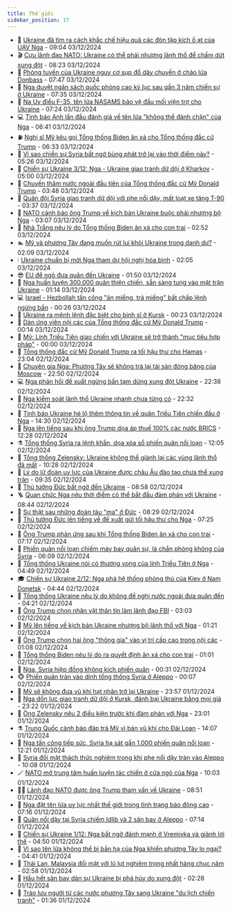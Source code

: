 ```yaml
---
title: Thế giới
sidebar_position: 17
---
```


<!-- dantri-the-gioi:START -->
- 🌋 [Ukraine đã tìm ra cách khắc chế hiệu quả các đòn tập kích ồ ạt của UAV Nga](https://dantri.com.vn/the-gioi/ukraine-da-tim-ra-cach-khac-che-hieu-qua-cac-don-tap-kich-o-at-cua-uav-nga-20241203143136040.htm) - 09:04 03/12/2024
- 🎬 [Cựu lãnh đạo NATO: Ukraine có thể phải nhượng lãnh thổ để chấm dứt xung đột](https://dantri.com.vn/the-gioi/cuu-lanh-dao-nato-ukraine-co-the-phai-nhuong-lanh-tho-de-cham-dut-xung-dot-20241203142403390.htm) - 08:23 03/12/2024
- 🧰 [Phòng tuyến của Ukraine nguy cơ sụp đổ dây chuyền ở chảo lửa Donbass](https://dantri.com.vn/the-gioi/phong-tuyen-cua-ukraine-nguy-co-sup-do-day-chuyen-o-chao-lua-donbass-20241203135354447.htm) - 07:47 03/12/2024
- 🌋 [Nga duyệt ngân sách quốc phòng cao kỷ lục sau gần 3 năm chiến sự ở Ukraine](https://dantri.com.vn/the-gioi/nga-duyet-ngan-sach-quoc-phong-cao-ky-luc-sau-gan-3-nam-chien-su-o-ukraine-20241203141642335.htm) - 07:35 03/12/2024
- 🗽 [Na Uy điều F-35, tên lửa NASAMS bảo vệ đầu mối viện trợ cho Ukraine](https://dantri.com.vn/the-gioi/na-uy-dieu-f-35-ten-lua-nasams-bao-ve-dau-moi-vien-tro-cho-ukraine-20241203120526129.htm) - 07:24 03/12/2024
- 💻 [Tình báo Anh lần đầu đánh giá về tên lửa &quot;không thể đánh chặn&quot; của Nga](https://dantri.com.vn/the-gioi/tinh-bao-anh-lan-dau-danh-gia-ve-ten-lua-khong-the-danh-chan-cua-nga-20241203133257323.htm) - 06:41 03/12/2024
- ⛽️ [Nghị sĩ Mỹ kêu gọi Tổng thống Biden ân xá cho Tổng thống đắc cử Trump](https://dantri.com.vn/the-gioi/nghi-si-my-keu-goi-tong-thong-biden-an-xa-cho-tong-thong-dac-cu-trump-20241203121537342.htm) - 06:33 03/12/2024
- 🤩 [Vì sao chiến sự Syria bất ngờ bùng phát trở lại vào thời điểm này?](https://dantri.com.vn/the-gioi/vi-sao-chien-su-syria-bat-ngo-bung-phat-tro-lai-vao-thoi-diem-nay-20241202151720450.htm) - 05:26 03/12/2024
- 🧐 [Chiến sự Ukraine 3/12: Nga - Ukraine giao tranh dữ dội ở Kharkov](https://dantri.com.vn/the-gioi/chien-su-ukraine-312-nga-ukraine-giao-tranh-du-doi-o-kharkov-20241203095139409.htm) - 05:00 03/12/2024
- 🎊 [Chuyến thăm nước ngoài đầu tiên của Tổng thống đắc cử Mỹ Donald Trump](https://dantri.com.vn/the-gioi/chuyen-tham-nuoc-ngoai-dau-tien-cua-tong-thong-dac-cu-my-donald-trump-20241203103612470.htm) - 03:48 03/12/2024
- 📝 [Quân đội Syria giao tranh dữ dội với phe nổi dậy, mất loạt xe tăng T-90](https://dantri.com.vn/the-gioi/quan-doi-syria-giao-tranh-du-doi-voi-phe-noi-day-mat-loat-xe-tang-t-90-20241203091404230.htm) - 03:37 03/12/2024
- 🤡 [NATO cảnh báo ông Trump về kịch bản Ukraine buộc phải nhượng bộ Nga](https://dantri.com.vn/the-gioi/nato-canh-bao-ong-trump-ve-kich-ban-ukraine-buoc-phai-nhuong-bo-nga-20241203095226844.htm) - 03:07 03/12/2024
- 🥷 [Nhà Trắng nêu lý do Tổng thống Biden ân xá cho con trai](https://dantri.com.vn/the-gioi/nha-trang-neu-ly-do-tong-thong-biden-an-xa-cho-con-trai-20241203074051445.htm) - 02:52 03/12/2024
- 🏊 [Mỹ và phương Tây đang muốn rút lui khỏi Ukraine trong danh dự?](https://dantri.com.vn/the-gioi/my-va-phuong-tay-dang-muon-rut-lui-khoi-ukraine-trong-danh-du-20241128164643102.htm) - 02:09 03/12/2024
- 🕯 [Ukraine chuẩn bị mời Nga tham dự hội nghị hòa bình](https://dantri.com.vn/the-gioi/ukraine-chuan-bi-moi-nga-tham-du-hoi-nghi-hoa-binh-20241203084759714.htm) - 02:05 03/12/2024
- 😎 [EU để ngỏ đưa quân đến Ukraine](https://dantri.com.vn/the-gioi/eu-de-ngo-dua-quan-den-ukraine-20241203083452360.htm) - 01:50 03/12/2024
- 🌈 [Nga huấn luyện 300.000 quân thiện chiến, sẵn sàng tung vào mặt trận Ukraine](https://dantri.com.vn/the-gioi/nga-huan-luyen-300000-quan-thien-chien-san-sang-tung-vao-mat-tran-ukraine-20241203081259417.htm) - 01:14 03/12/2024
- 💻 [Israel - Hezbollah tấn công &quot;ăn miếng, trả miếng&quot; bất chấp lệnh ngừng bắn](https://dantri.com.vn/the-gioi/israel-hezbollah-tan-cong-an-mieng-tra-mieng-bat-chap-lenh-ngung-ban-20241203072115758.htm) - 00:26 03/12/2024
- 🤖 [Ukraine ra mệnh lệnh đặc biệt cho binh sĩ ở Kursk](https://dantri.com.vn/the-gioi/ukraine-ra-menh-lenh-dac-biet-cho-binh-si-o-kursk-20241203065921143.htm) - 00:23 03/12/2024
- 🦏 [Dàn ứng viên nội các của Tổng thống đắc cử Mỹ Donald Trump](https://dantri.com.vn/the-gioi/dan-ung-vien-noi-cac-cua-tong-thong-dac-cu-my-donald-trump-20241126142554045.htm) - 00:14 03/12/2024
- 🌁 [Mỹ: Lính Triều Tiên giao chiến với Ukraine sẽ trở thành &quot;mục tiêu hợp pháp&quot;](https://dantri.com.vn/the-gioi/my-linh-trieu-tien-giao-chien-voi-ukraine-se-tro-thanh-muc-tieu-hop-phap-20241203064357453.htm) - 00:00 03/12/2024
- 🐘 [Tổng thống đắc cử Mỹ Donald Trump ra tối hậu thư cho Hamas](https://dantri.com.vn/the-gioi/tong-thong-dac-cu-my-donald-trump-ra-toi-hau-thu-cho-hamas-20241203055727509.htm) - 23:04 02/12/2024
- 🥷 [Chuyên gia Nga: Phương Tây sẽ không trả lại tài sản đóng băng của Moscow](https://dantri.com.vn/the-gioi/chuyen-gia-nga-phuong-tay-se-khong-tra-lai-tai-san-dong-bang-cua-moscow-20241202224052917.htm) - 22:50 02/12/2024
- 💻 [Nga phản hồi đề xuất ngừng bắn tạm dừng xung đột Ukraine](https://dantri.com.vn/the-gioi/nga-phan-hoi-de-xuat-ngung-ban-tam-dung-xung-dot-ukraine-20241202221856459.htm) - 22:38 02/12/2024
- 🎡 [Nga kiểm soát lãnh thổ Ukraine nhanh chưa từng có](https://dantri.com.vn/the-gioi/nga-kiem-soat-lanh-tho-ukraine-nhanh-chua-tung-co-20241203052039636.htm) - 22:32 02/12/2024
- 🧰 [Tình báo Ukraine hé lộ thêm thông tin về quân Triều Tiên chiến đấu ở Nga](https://dantri.com.vn/the-gioi/tinh-bao-ukraine-he-lo-them-thong-tin-ve-quan-trieu-tien-chien-dau-o-nga-20241202194308711.htm) - 14:30 02/12/2024
- 🥸 [Nga lên tiếng sau khi ông Trump dọa áp thuế 100% các nước BRICS](https://dantri.com.vn/the-gioi/nga-len-tieng-sau-khi-ong-trump-doa-ap-thue-100-cac-nuoc-brics-20241202180655291.htm) - 12:28 02/12/2024
- ⚗️ [Tổng thống Syria ra lệnh khẩn, dọa xóa sổ phiến quân nổi loạn](https://dantri.com.vn/the-gioi/tong-thong-syria-ra-lenh-khan-doa-xoa-so-phien-quan-noi-loan-20241202182649681.htm) - 12:05 02/12/2024
- 🌮 [Tổng thống Zelensky: Ukraine không thể giành lại các vùng lãnh thổ đã mất](https://dantri.com.vn/the-gioi/tong-thong-zelensky-ukraine-khong-the-gianh-lai-cac-vung-lanh-tho-da-mat-20241202171232713.htm) - 10:28 02/12/2024
- 🎃 [Lý do lữ đoàn uy lực của Ukraine được châu Âu đào tạo chưa thể xung trận](https://dantri.com.vn/the-gioi/ly-do-lu-doan-uy-luc-cua-ukraine-duoc-chau-au-dao-tao-chua-the-xung-tran-20241202160431137.htm) - 09:35 02/12/2024
- 💫 [Thủ tướng Đức bất ngờ đến Ukraine](https://dantri.com.vn/the-gioi/thu-tuong-duc-bat-ngo-den-ukraine-20241202152446359.htm) - 08:58 02/12/2024
- 🪜 [Quan chức Nga nêu thời điểm có thể bắt đầu đàm phán với Ukraine](https://dantri.com.vn/the-gioi/quan-chuc-nga-neu-thoi-diem-co-the-bat-dau-dam-phan-voi-ukraine-20241202143744729.htm) - 08:44 02/12/2024
- 🌋 [Sự thật sau những đoàn tàu &quot;ma&quot; ở Đức](https://dantri.com.vn/the-gioi/su-that-sau-nhung-doan-tau-ma-o-duc-20241202144030405.htm) - 08:29 02/12/2024
- 🦏 [Thủ tướng Đức lên tiếng về đề xuất gửi tối hậu thư cho Nga](https://dantri.com.vn/the-gioi/thu-tuong-duc-len-tieng-ve-de-xuat-gui-toi-hau-thu-cho-nga-20241202135917820.htm) - 07:25 02/12/2024
- 👀 [Ông Trump phản ứng sau khi Tổng thống Biden ân xá cho con trai](https://dantri.com.vn/the-gioi/ong-trump-phan-ung-sau-khi-tong-thong-biden-an-xa-cho-con-trai-20241202131222941.htm) - 07:17 02/12/2024
- 🧰 [Phiến quân nổi loạn chiếm máy bay quân sự, lá chắn phòng không của Syria](https://dantri.com.vn/the-gioi/phien-quan-noi-loan-chiem-may-bay-quan-su-la-chan-phong-khong-cua-syria-20241202114456378.htm) - 06:09 02/12/2024
- 🚀 [Tổng thống Ukraine nói có thương vong của lính Triều Tiên ở Nga](https://dantri.com.vn/the-gioi/tong-thong-ukraine-noi-co-thuong-vong-cua-linh-trieu-tien-o-nga-20241202113404378.htm) - 04:49 02/12/2024
- 🎓 [Chiến sự Ukraine 2/12: Nga phá hệ thống phòng thủ của Kiev ở Nam Donetsk](https://dantri.com.vn/the-gioi/chien-su-ukraine-212-nga-pha-he-thong-phong-thu-cua-kiev-o-nam-donetsk-20241202101756760.htm) - 04:44 02/12/2024
- 🥸 [Tổng thống Ukraine nêu lý do không đề nghị nước ngoài đưa quân đến](https://dantri.com.vn/the-gioi/tong-thong-ukraine-neu-ly-do-khong-de-nghi-nuoc-ngoai-dua-quan-den-20241202104846018.htm) - 04:21 02/12/2024
- 🦅 [Ông Trump chọn nhân vật thân tín làm lãnh đạo FBI](https://dantri.com.vn/the-gioi/ong-trump-chon-nhan-vat-than-tin-lam-lanh-dao-fbi-20241202093554143.htm) - 03:03 02/12/2024
- 🤭 [Mỹ lên tiếng về kịch bản Ukraine nhượng bộ lãnh thổ với Nga](https://dantri.com.vn/the-gioi/my-len-tieng-ve-kich-ban-ukraine-nhuong-bo-lanh-tho-voi-nga-20241202081321436.htm) - 01:21 02/12/2024
- 🤖 [Ông Trump chọn hai ông &quot;thông gia&quot; vào vị trí cấp cao trong nội các](https://dantri.com.vn/the-gioi/ong-trump-chon-hai-ong-thong-gia-vao-vi-tri-cap-cao-trong-noi-cac-20241202075147098.htm) - 01:08 02/12/2024
- 🐲 [Tổng thống Biden nêu lý do ra quyết định ân xá cho con trai](https://dantri.com.vn/the-gioi/tong-thong-biden-neu-ly-do-ra-quyet-dinh-an-xa-cho-con-trai-20241202075904946.htm) - 01:01 02/12/2024
- 🫣 [Nga, Syria hiệp đồng không kích phiến quân](https://dantri.com.vn/the-gioi/nga-syria-hiep-dong-khong-kich-phien-quan-20241202071323072.htm) - 00:31 02/12/2024
- 🐵 [Phiến quân tràn vào dinh tổng thống Syria ở Aleppo](https://dantri.com.vn/the-gioi/phien-quan-tran-vao-dinh-tong-thong-syria-o-aleppo-20241202065139945.htm) - 00:07 02/12/2024
- 🫶 [Mỹ sẽ không đưa vũ khí hạt nhân trở lại Ukraine](https://dantri.com.vn/the-gioi/my-se-khong-dua-vu-khi-hat-nhan-tro-lai-ukraine-20241202064021833.htm) - 23:57 01/12/2024
- 💃 [Nga dồn lực giao tranh dữ dội ở Kursk, đánh bại Ukraine bằng mọi giá](https://dantri.com.vn/the-gioi/nga-don-luc-giao-tranh-du-doi-o-kursk-danh-bai-ukraine-bang-moi-gia-20241202061146372.htm) - 23:22 01/12/2024
- 💫 [Ông Zelensky nêu 2 điều kiện trước khi đàm phán với Nga](https://dantri.com.vn/the-gioi/ong-zelensky-neu-2-dieu-kien-truoc-khi-dam-phan-voi-nga-20241202052948279.htm) - 23:01 01/12/2024
- ⚗️ [Trung Quốc cảnh báo đáp trả Mỹ vì bán vũ khí cho Đài Loan](https://dantri.com.vn/the-gioi/trung-quoc-canh-bao-dap-tra-my-vi-ban-vu-khi-cho-dai-loan-20241201204925792.htm) - 14:07 01/12/2024
- 🥷 [Nga tấn công tiếp sức, Syria hạ sát gần 1.000 phiến quân nổi loạn](https://dantri.com.vn/the-gioi/nga-tan-cong-tiep-suc-syria-ha-sat-gan-1000-phien-quan-noi-loan-20241201190756755.htm) - 12:21 01/12/2024
- 🥸 [Syria đối mặt thách thức nghiêm trọng khi phe nổi dậy tràn vào Aleppo](https://dantri.com.vn/the-gioi/syria-doi-mat-thach-thuc-nghiem-trong-khi-phe-noi-day-tran-vao-aleppo-20241201170753530.htm) - 10:08 01/12/2024
- 🪄 [NATO mở trung tâm huấn luyện tác chiến ở cửa ngõ của Nga](https://dantri.com.vn/the-gioi/nato-mo-trung-tam-huan-luyen-tac-chien-o-cua-ngo-cua-nga-20241201163420163.htm) - 10:03 01/12/2024
- 🧑‍💻 [Lãnh đạo NATO được ông Trump tham vấn về Ukraine](https://dantri.com.vn/the-gioi/lanh-dao-nato-duoc-ong-trump-tham-van-ve-ukraine-20241201145801240.htm) - 08:51 01/12/2024
- 🤭 [Nga đặt tên lửa uy lực nhất thế giới trong tình trạng báo động cao](https://dantri.com.vn/the-gioi/nga-dat-ten-lua-uy-luc-nhat-the-gioi-trong-tinh-trang-bao-dong-cao-20241201133803319.htm) - 07:16 01/12/2024
- 🗽 [Quân nổi dậy tại Syria chiếm Idlib và 2 sân bay ở Aleppo](https://dantri.com.vn/the-gioi/quan-noi-day-tai-syria-chiem-idlib-va-2-san-bay-o-aleppo-20241201114208997.htm) - 07:14 01/12/2024
- 🤖 [Chiến sự Ukraine 1/12: Nga bất ngờ đánh mạnh ở Vremivka và giành lợi thế](https://dantri.com.vn/the-gioi/chien-su-ukraine-112-nga-bat-ngo-danh-manh-o-vremivka-va-gianh-loi-the-20241201112254629.htm) - 04:50 01/12/2024
- 🌈 [Vì sao tên lửa không thể bị bắn hạ của Nga khiến phương Tây lo ngại?](https://dantri.com.vn/the-gioi/vi-sao-ten-lua-khong-the-bi-ban-ha-cua-nga-khien-phuong-tay-lo-ngai-20241201113424080.htm) - 04:41 01/12/2024
- 🤩 [Thái Lan, Malaysia đối mặt với lũ lụt nghiêm trọng nhất hàng chục năm](https://dantri.com.vn/the-gioi/thai-lan-malaysia-doi-mat-voi-lu-lut-nghiem-trong-nhat-hang-chuc-nam-20241201094836929.htm) - 02:58 01/12/2024
- 🤗 [Hầu hết sân bay dân sự Ukraine bị phá hủy do xung đột](https://dantri.com.vn/the-gioi/hau-het-san-bay-dan-su-ukraine-bi-pha-huy-do-xung-dot-20241201090228970.htm) - 02:28 01/12/2024
- 🙉 [Trào lưu người từ các nước phương Tây sang Ukraine &quot;du lịch chiến tranh&quot;](https://dantri.com.vn/the-gioi/trao-luu-nguoi-tu-cac-nuoc-phuong-tay-sang-ukraine-du-lich-chien-tranh-20241201083415876.htm) - 01:36 01/12/2024<!-- dantri-the-gioi:END -->
